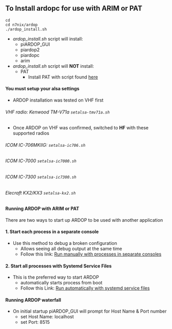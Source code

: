 ## To Install ardopc for use with ARIM or PAT

```
cd
cd n7nix/ardop
./ardop_install.sh
```
* _ardop_install.sh_ script will install:
  * piARDOP_GUI
  * piardop2
  * piardopc
  * arim
* _ardop_install.sh_ script will __NOT__ install:
  * PAT
    * Install PAT with script found [here](https://github.com/nwdigitalradio/n7nix/tree/master/email/pat)

#### You must setup your alsa settings
* ARDOP installation was tested on VHF first
###### VHF radio: Kenwood TM-V71a ``` setalsa-tmv71a.sh ```

* Once ARDOP on VHF was confirmed, switched to __HF__ with these supported radios

###### ICOM IC-706MKIIG: ``` setalsa-ic706.sh ```
###### ICOM IC-7000 ``` setalsa-ic7000.sh ```
###### ICOM IC-7300 ``` setalsa-ic7300.sh ```
###### Elecraft KX2/KX3 ``` setalsa-kx2.sh ```

#### Running ARDOP with ARIM or PAT

There are two ways to start up ARDOP to be used with another application

#### 1. Start each process in a separate console
* Use this method to debug a broken configuration
  * Allows seeing all debug output at the same time
  * Follow this link: [Run manually with processes in separate consoles](MANUAL_STARTUP.md)

#### 2. Start all processes with Systemd Service Files
* This is the preferred way to start ARDOP
  * automatically starts process from boot
  * Follow this Link: [Run automatically with systemd service files](AUTO_STARTUP.md)

#### Running ARDOP waterfall
* On initial startup piARDOP_GUI will prompt for Host Name & Port number
  * set Host Name: localhost
  * set Port: 8515
